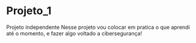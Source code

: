 # Projeto_1
 Projeto independente 
 Nesse projeto vou colocar em pratica o que aprendi até o momento, e fazer algo voltado a cibersegurança!
